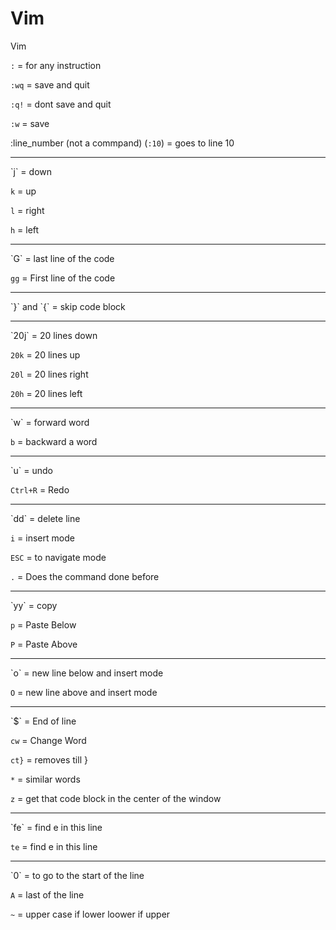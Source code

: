 # Vim
Vim

`:` = for any instruction

`:wq` = save and quit

`:q!` = dont save and quit

`:w` = save

:line_number (not a commpand) (`:10`) = goes to line 10
<hr>
`j` = down

`k` = up

`l` = right

`h` = left
<hr>
`G` = last line of the code

`gg` = First line of the code
<hr>
`}` and `{` = skip code block
<hr>
`20j` = 20 lines down

`20k` = 20 lines up

`20l` = 20 lines right

`20h` = 20 lines left
<hr>
`w` = forward word

`b` = backward a word
<hr>
`u` = undo

`Ctrl+R` = Redo
<hr>
`dd` = delete line

`i` = insert mode

`ESC` = to navigate mode

`.` = Does the command done before
<hr>
`yy` = copy

`p` = Paste Below

`P` = Paste Above 
<hr>
`o` = new line below and insert mode

`O` = new line above and insert mode
<hr>
`$` = End of line

`cw` = Change Word

`ct}` = removes till }

`*` = similar words
 
`z` = get that code block in the center of the window
<hr>
`fe` = find e in this line

`te` = find e in this line
<hr>
`0` = to go to the start of the line

`A` = last of the line

`~` = upper case if lower loower if upper
